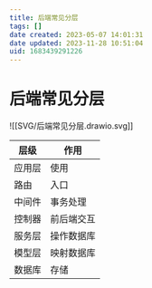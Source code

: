 ```yaml
---
title: 后端常见分层
tags: []
date created: 2023-05-07 14:01:31
date updated: 2023-11-28 10:51:04
uid: 1683439291226
---
```


# 后端常见分层

![[SVG/后端常见分层.drawio.svg]]

| 层级   | 作用 |
| ------ | ---- |
| 应用层 |  使用    |
| 路由   |  入口    |
| 中间件 | 事务处理     |
| 控制器 |   前后端交互   |
| 服务层 |  操作数据库    |
| 模型层 |  映射数据库    |
| 数据库 |   存储   |
